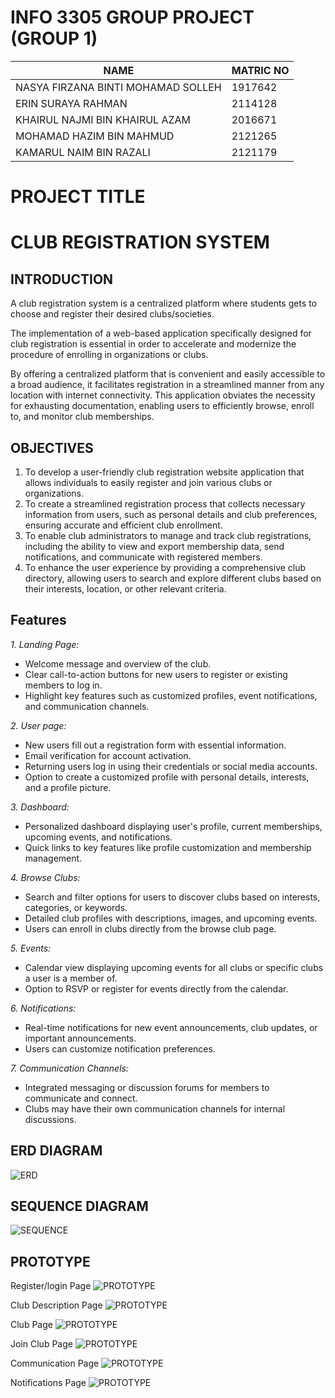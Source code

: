 
# INFO 3305 GROUP PROJECT (GROUP 1)

NAME | MATRIC NO
------------- | -------------
NASYA FIRZANA BINTI MOHAMAD SOLLEH  | 1917642
ERIN SURAYA RAHMAN | 2114128
KHAIRUL NAJMI BIN KHAIRUL AZAM | 2016671
MOHAMAD HAZIM BIN MAHMUD | 2121265
KAMARUL NAIM BIN RAZALI| 2121179




# PROJECT TITLE

# **CLUB REGISTRATION SYSTEM** 













## INTRODUCTION

A club registration system is a centralized platform where students gets to choose and register their desired clubs/societies.

The implementation of a web-based application specifically designed for club registration is essential in order to accelerate and modernize the procedure of enrolling in organizations or clubs. 

By offering a centralized platform that is convenient and easily accessible to a broad audience, it facilitates registration in a streamlined manner from any location with internet connectivity. This application obviates the necessity for exhausting documentation, enabling users to efficiently browse, enroll to, and monitor club memberships.

## OBJECTIVES

1. To develop a user-friendly club registration website application that allows individuals to easily register and join various clubs or organizations.
2. To create a streamlined registration process that collects necessary information from users, such as personal details and club preferences, ensuring accurate and efficient club enrollment.
3. To enable club administrators to manage and track club registrations, including the ability to view and export membership data, send notifications, and communicate with registered members.
4. To enhance the user experience by providing a comprehensive club directory, allowing users to search and explore different clubs based on their interests, location, or other relevant criteria.
## Features

*1. Landing Page:*
   - Welcome message and overview of the club.
   - Clear call-to-action buttons for new users to register or existing members to log in.
   - Highlight key features such as customized profiles, event notifications, and communication channels.

*2. User page:*
   - New users fill out a registration form with essential information.
   - Email verification for account activation.
   - Returning users log in using their credentials or social media accounts.
   - Option to create a customized profile with personal details, interests, and a profile picture.
   

*3. Dashboard:*
   - Personalized dashboard displaying user's profile, current memberships, upcoming events, and notifications.
   - Quick links to key features like profile customization and membership management.


*4. Browse Clubs:*
   - Search and filter options for users to discover clubs based on interests, categories, or keywords.
   - Detailed club profiles with descriptions, images, and upcoming events.
   - Users can enroll in clubs directly from the browse club page.


*5. Events:*
   - Calendar view displaying upcoming events for all clubs or specific clubs a user is a member of.
   - Option to RSVP or register for events directly from the calendar.

*6. Notifications:*
   - Real-time notifications for new event announcements, club updates, or important announcements.
   - Users can customize notification preferences.

*7. Communication Channels:*
   - Integrated messaging or discussion forums for members to communicate and connect.
   - Clubs may have their own communication channels for internal discussions.

## ERD DIAGRAM
![ERD](erd_diagram.jpg)

## SEQUENCE DIAGRAM

![SEQUENCE](sequence_diagram.jpg)

## PROTOTYPE

Register/login Page
![PROTOTYPE](login_page.png)

Club Description Page
![PROTOTYPE](Club_Description.png)

Club Page
![PROTOTYPE](Club.png)

Join Club Page
![PROTOTYPE](Join_Club.png)

Communication Page
![PROTOTYPE](Friends.png)

Notifications Page
![PROTOTYPE](Notifications.png)
